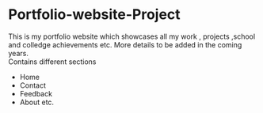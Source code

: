 # Portfolio-website-Project
This is my portfolio website which showcases all my work , projects ,school and colledge achievements etc. More details to be added in the coming years.
</br>
Contains different sections </br>
- Home</br>
- Contact</br>
- Feedback</br>
- About  etc.</br>
